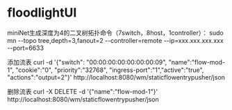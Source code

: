 floodlightUI
============
miniNet生成深度为4的二叉树拓扑命令（7switch，8host，1controller）：
sudo mn --topo tree,depth=3,fanout=2 --controller=remote --ip=xxx.xxx.xxx.xxx --port=6633

添加流表
curl -d '{"switch": "00:00:00:00:00:00:00:09", "name":"flow-mod-1", "cookie":"0", "priority":"32768", "ingress-port":"1","active":"true", "actions":"output=2"}' http://localhost:8080/wm/staticflowentrypusher/json


删除流表
curl -X DELETE -d '{"name":"flow-mod-1"}' http://localhost:8080/wm/staticflowentrypusher/json

